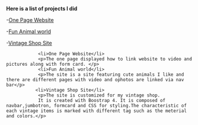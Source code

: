   <b><p>Here is a list of projects I did</p> </b>
  -<a href="https://github.com/Ivy-09/HTML-and-CSS-Projects/blob/main/Assignment.html">One Page Website</a>
  
  -<a href="https://github.com/Ivy-09/HTML-and-CSS-Projects/blob/main/fun%20animal%20world.html">Fun Animal world</a>
  
  -<a href="https://github.com/Ivy-09/HTML-and-CSS-Projects/blob/main/vintages.html">Vintage Shop Site</a>
 
                <li>One Page Website</li> 
                <p>The one page displayed how to link website to video and pictures along with form card. </p>
                <li>Fun Animal world</li>
                <p>The site is a site featuring cute animals I like and there are different pages with video and ophotos are linked via nav bar</p>
               <li>Vintage Shop Site</li>
                <p>The site is customized for my vintage shop. 
                It is created with Boostrap 4. It is composed of navbar,jumbotron, formcard and CSS for styling.The characteristic of each vintage items is marked with different tag such as the meterial and colors.</p>
               

            
